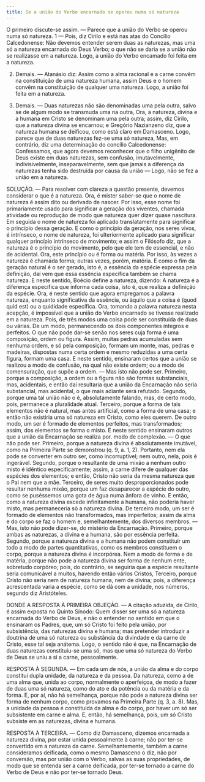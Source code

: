 ```yaml
---
title: Se a união do Verbo encarnado se operou numa só natureza
---
```


O primeiro discute-se assim. — Parece que a união do Verbo se operou numa só natureza.  1 — Pois, diz Cirilo e está nas atas do Concílio Calcedonense: Não devemos entender serem duas as naturezas, mas uma só a natureza encarnada do Deus Verbo; o que não se daria se a união não se realizasse em a natureza. Logo, a união do Verbo encamado foi feita em a natureza.  

2. Demais. — Atanásio diz: Assim como a alma racional e a carne convêm na constituição de uma natureza humana, assim Deus e o homem convêm na constituição de qualquer uma natureza. Logo, a união foi feita em a natureza.  

3. Demais. — Duas naturezas não são denominadas uma pela outra, salvo se de algum modo se transmuda uma na outra, Ora, a natureza, divina e a humana em Cristo se denominam uma pela outra; assim, diz Cirilo, que a natureza divina se encarnou; e Gregório Nazianzeno diz, que a natureza humana se deificou, como está claro em Damasceno. Logo, parece que de duas naturezas fez-se uma só natureza,  Mas, em contrário, diz uma determinação do concílio Calcedonense: Confessamos, que agora devemos reconhecer que o filho unigênito de Deus existe em duas naturezas, sem confusão, imutavelmente, indivisivelmente, inseparavelmente, sem que jamais a diferença da naturezas tenha sido destruída por causa da união — Logo, não se fez a união em a natureza.  

SOLUÇÃO. — Para resolver com clareza a questão presente, devemos considerar o que é a natureza. Ora, é mister saber-se que o nome de natureza é assim dito ou derivado de nascer. Por isso, esse nome foi primariamente usado para significar a geração dos viventes, chamada atividade ou reprodução de modo que natureza quer dizer quase nascitura. Em seguida o nome de natureza foi aplicado translatamente para significar o princípio dessa geração. E como o princípio da geração, nos seres vivos, é intrínseco, o nome de natureza, foi ulteriormente aplicado para significar qualquer princípio intrínseco de movimento; e assim o Filósofo diz, que a natureza é o princípio do movimento, pelo que ele tem de essencial, e não de acidental. Ora, este princípio ou é forma ou matéria. Por isso, às vezes a natureza é chamada forma; outras vezes, porém, matéria. E como o fim da geração natural é o ser gerado, isto é, a essência da espécie expressa pela definição, daí vem que essa essência específica também se chama natureza. E neste sentido, Boécio define a natureza, dizendo: A natureza é a diferença específica que informa cada coisa, isto é, que realiza a definição da espécie. Ora, é neste sentido que agora empregamos a palavra natureza, enquanto significativa da essência, ou àquilo que a coisa é (quod quid est) ou a quididade específica.  Ora, tomando a palavra natureza nesta acepção, é impossível que a união do Verbo encarnado se tivesse realizado em a natureza. Pois, de três modos uma coisa pode ser constituída de duas ou várias.  De um modo, permanecendo os dois componentes íntegros e perfeitos. O que não pode dar-se senão nos seres cuja forma é uma composição, ordem ou figura. Assim, muitas pedras acumuladas sem nenhuma ordem, e só pela composição, formam um monte, mas, pedras e madeiras, dispostas numa certa ordem e mesmo reduzidas a uma certa figura, formam uma casa. E neste sentido, ensinaram certos que a união se realizou a modo de confusão, na qual não existe ordem; ou a modo de comensuração, que supõe a ordem. — Mas isto não pode ser. Primeiro, porque a composição, a ordem ou a figura não são formas substanciais, mas, acidentais, e então daí resultaria que a união da Encarnação não seria substancial, mas acidental, o que mais adiante será refutado. Segundo, porque uma tal união não o é, absolutamente falando, mas, de certo modo, pois, permanece a pluralidade atual. Terceiro, porque a forma de tais elementos não é natural, mas antes artificial, como a forma de uma casa; e então não existiria uma só natureza em Cristo, como eles querem.  De outro modo, um ser é formado de elementos perfeitos, mas transformados; assim, dos elementos se forma o misto. E neste sentido ensinaram outros que a união da Encarnação se realiza por. modo de complexão. — O que não pode ser. Primeiro, porque a natureza divina é absolutamente imutável, como na Primeira Parte se demonstrou (q. 9, a. 1, 2). Portanto, nem ela pode se converter em outro ser, como incorruptível; nem outro, nela, pois é ingerável. Segundo, porque o resultante de uma mixão a nenhum outro misto é idêntico especificamente; assim, a carne difere de qualquer das espécies dos elementos; e então, Cristo não seria da mesma natureza que o Pai nem que a mãe. Terceiro, de seres muito desproporcionados pode resultar nenhuma mixão, porque um faz desaparecer a espécie do outro, como se puséssemos uma gota de água numa ânfora de vinho. E então, como a natureza divina excede infinitamente a humana, não poderia haver misto, mas permaneceria só a natureza divina.  De terceiro modo, um ser é formado de elementos não transformados, mas imperfeitos; assim da alma e do corpo se faz o homem e, semelhantemente, dos diversos membros. — Mas, isto não pode dizer-se, do mistério da Encarnação. Primeiro, porque ambas as naturezas, a divina e a humana, são por essência perfeita. Segundo, porque a natureza divina e a humana não podem constituir um todo a modo de partes quantitativas, como os membros constituem o corpo, porque a natureza divina é incorpórea. Nem a modo de forma e de matéria, porque não pode a natureza divina ser forma de nenhum ente, sobretudo corpóreo; pois, do contrário, se seguiria que a espécie resultante seria comunicável a muitos, havendo então vários Cristos, Terceiro, porque Cristo não seria nem de natureza humana, nem de divina; pois, a diferença acrescentada varia a espécie, como se dá com a unidade, nos números, segundo diz Aristóteles.  

DONDE A RESPOSTA À PRIMEIRA OBJEÇÃO. — A citação aduzida, de Cirilo, é assim exposta no Quinto Sínodo: Quem disser ser uma só a natureza encarnada do Verbo de Deus, e não o entender no sentido em que o ensinaram os Padres, que, um só Cristo foi feito pela união, por subsistência, das naturezas divina e humana; mas pretender introduzir a doutrina de uma só natureza ou substância da divindade e da carne de Cristo, esse tal seja anátema. Logo, o sentido não é que, na Encarnação de duas naturezas constituiu-se uma só, mas que uma só natureza do Verbo de Deus se uniu a si a carne, pessoalmente.  

RESPOSTA À SEGUNDA. — Em cada um de nós, a união da alma e do corpo constitui dupla unidade, da natureza e da pessoa. Da natureza, como a de uma alma que, unida ao corpo, normalmente o aperfeiçoa, de modo a fazer de duas uma só natureza, como do ato e da potência ou da matéria e da forma. E, por aí, não há semelhança, porque não pode a natureza divina ser forma de nenhum corpo, como provamos na Primeira Parte (q. 3, a. 8). Mas, a unidade da pessoa é constituída da alma e do corpo, por haver um só ser subsistente em carne e alma. E, então, há semelhança, pois, um só Cristo subsiste em as naturezas, divina e humana.  

RESPOSTA À TERCEIRA. — Como diz Damasceno, dizemos encarnada a natureza divina, por estar unida pessoalmente à carne; não por ter-se convertido em a natureza da carne. Semelhantemente, também a carne consideramos deificada, como o mesmo Damasceno o diz, não por conversão, mas por união com o Verbo, salvas as suas propriedades, de modo que se entenda ser a carne deificada, por ter-se tornado a carne do Verbo de Deus e não por ter-se tornado Deus.